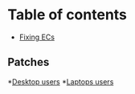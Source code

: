 # Table of contents

* [Fixing ECs](README.md)

## Patches

*[Desktop users](desktop-ec.md)
*[Laptops users](laptop-ec.md)
